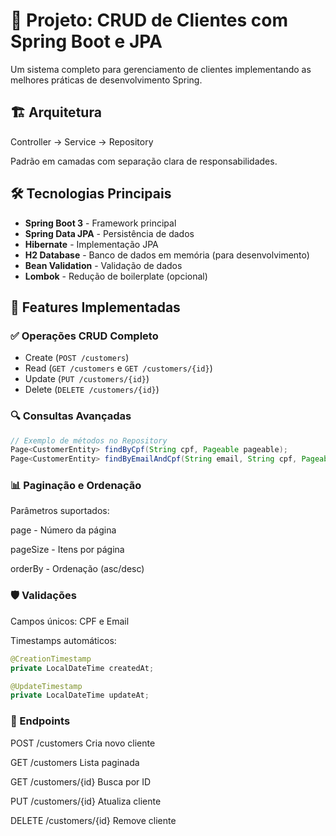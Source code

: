 # 📌 Projeto: CRUD de Clientes com Spring Boot e JPA

Um sistema completo para gerenciamento de clientes implementando as melhores práticas de desenvolvimento Spring.

## 🏗️ Arquitetura
Controller → Service → Repository

Padrão em camadas com separação clara de responsabilidades.

## 🛠️ Tecnologias Principais
- **Spring Boot 3** - Framework principal
- **Spring Data JPA** - Persistência de dados
- **Hibernate** - Implementação JPA
- **H2 Database** - Banco de dados em memória (para desenvolvimento)
- **Bean Validation** - Validação de dados
- **Lombok** - Redução de boilerplate (opcional)

## 🌟 Features Implementadas

### ✅ Operações CRUD Completo
- Create (`POST /customers`)
- Read (`GET /customers` e `GET /customers/{id}`)
- Update (`PUT /customers/{id}`)
- Delete (`DELETE /customers/{id}`)

### 🔍 Consultas Avançadas
```java
// Exemplo de métodos no Repository
Page<CustomerEntity> findByCpf(String cpf, Pageable pageable);
Page<CustomerEntity> findByEmailAndCpf(String email, String cpf, Pageable pageable);

```

### 📊 Paginação e Ordenação
Parâmetros suportados:

page - Número da página

pageSize - Itens por página

orderBy - Ordenação (asc/desc)

### 🛡️ Validações
Campos únicos: CPF e Email

Timestamps automáticos:
```JAVA
@CreationTimestamp
private LocalDateTime createdAt;

@UpdateTimestamp
private LocalDateTime updateAt;
```

### 🔗 Endpoints
POST	/customers	Cria novo cliente

GET	/customers	Lista paginada

GET	/customers/{id}	Busca por ID

PUT	/customers/{id}	Atualiza cliente

DELETE	/customers/{id}	Remove cliente

